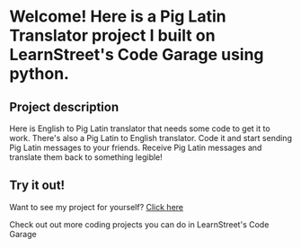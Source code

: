 
Welcome! Here is a Pig Latin Translator project I built on LearnStreet's Code Garage using python.
===============================================================================================================

Project description
-------------------------

Here is English to Pig Latin translator that needs some code to get it to work. There's also a Pig Latin to English translator. Code it and start sending Pig Latin messages to your friends. Receive Pig Latin messages and translate them back to something legible!

Try it out!
--------------

Want to see my project for yourself? [Click here](http://www.learnstreet.com//view_profile/50aa747d76b99c14c5002d51/project)

Check out out more coding projects you can do in LearnStreet's Code Garage
		
